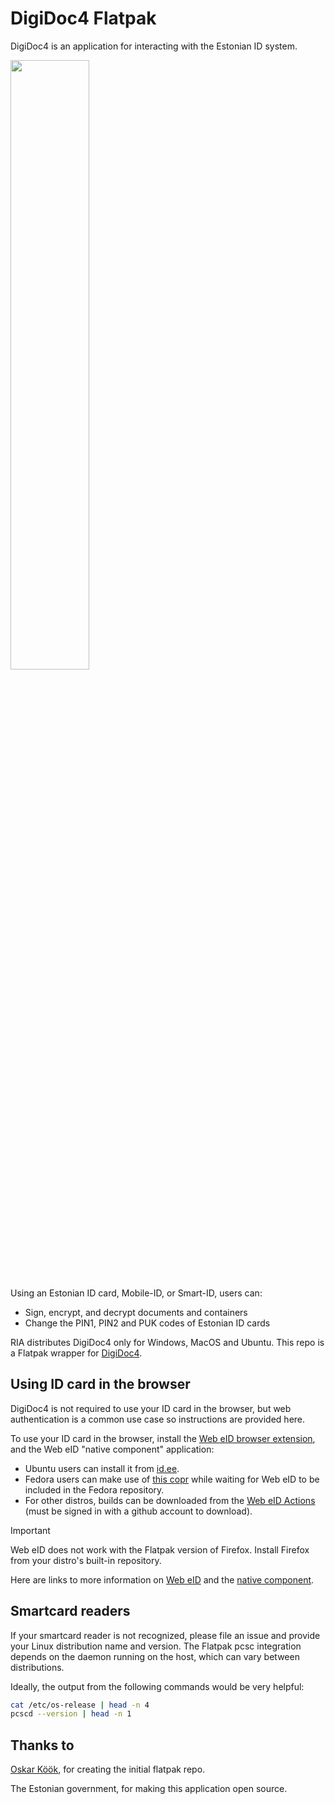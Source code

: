 # DigiDoc4 Flatpak

DigiDoc4 is an application for interacting with the Estonian ID system.

<img src="https://github.com/minosimo/qdigidoc-flatpak/assets/19229302/d1e535ce-d86a-4c6b-ab27-b2a8d683b694" width=50% />



Using an Estonian ID card, Mobile-ID, or Smart-ID, users can:

- Sign, encrypt, and decrypt documents and containers
- Change the PIN1, PIN2 and PUK codes of Estonian ID cards

RIA distributes DigiDoc4 only for Windows, MacOS and Ubuntu. This repo is a Flatpak wrapper for [DigiDoc4](https://github.com/open-eid/DigiDoc4-Client/).

## Using ID card in the browser

DigiDoc4 is not required to use your ID card in the browser, but web authentication is a common use case so instructions are provided here.

To use your ID card in the browser, install the [Web eID browser extension](https://addons.mozilla.org/en-US/firefox/addon/web-eid-webextension/), and the Web eID "native component" application:
- Ubuntu users can install it from [id.ee](https://www.id.ee/en/article/install-id-software/).
- Fedora users can make use of [this copr](https://copr.fedorainfracloud.org/coprs/abn/web-eid/) while waiting for Web eID to be included in the Fedora repository.
- For other distros, builds can be downloaded from the [Web eID Actions](https://github.com/web-eid/web-eid-app/actions) (must be signed in with a github account to download).

> [!IMPORTANT]
> Web eID does not work with the Flatpak version of Firefox. Install Firefox from your distro's built-in repository.

Here are links to more information on [Web eID](https://www.id.ee/en/article/the-latest-version-of-the-id-software-includes-an-innovative-web-eid-interface/) and the [native component](https://github.com/web-eid/web-eid-app).

## Smartcard readers

If your smartcard reader is not recognized, please file an issue and provide your Linux distribution
name and version. The Flatpak pcsc integration depends on the daemon running on the host, which can
vary between distributions.

Ideally, the output from the following commands would be very helpful:
```sh
cat /etc/os-release | head -n 4
pcscd --version | head -n 1
```

## Thanks to
[Oskar Köök](https://github.com/oskarkook), for creating the initial flatpak repo.

The Estonian government, for making this application open source.
